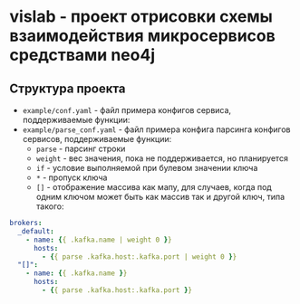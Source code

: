 # vislab - проект отрисовки схемы взаимодействия микросервисов средствами neo4j

## Структура проекта

- `example/conf.yaml` - файл примера конфигов сервиса, поддерживаемые функции:
- `example/parse_conf.yaml` - файл примера конфига парсинга конфигов сервисов, поддерживаемые функции:
  - `parse` - парсинг строки
  - `weight` - вес значения, пока не поддерживается, но планируется
  - `if` - условие выполняемой при булевом значении ключа
  - `*` - пропуск ключа
  - `[]` - отображение массива как мапу, для случаев, когда под одним ключом может быть как массив так и другой ключ, типа такого:

```yaml
brokers:
  _default:
    - name: {{ .kafka.name | weight 0 }}
      hosts:
        - {{ parse .kafka.host:.kafka.port | weight 0 }}
  "[]":
    - name: {{ .kafka.name }}
      hosts:
        - {{ parse .kafka.host:.kafka.port }}
```
